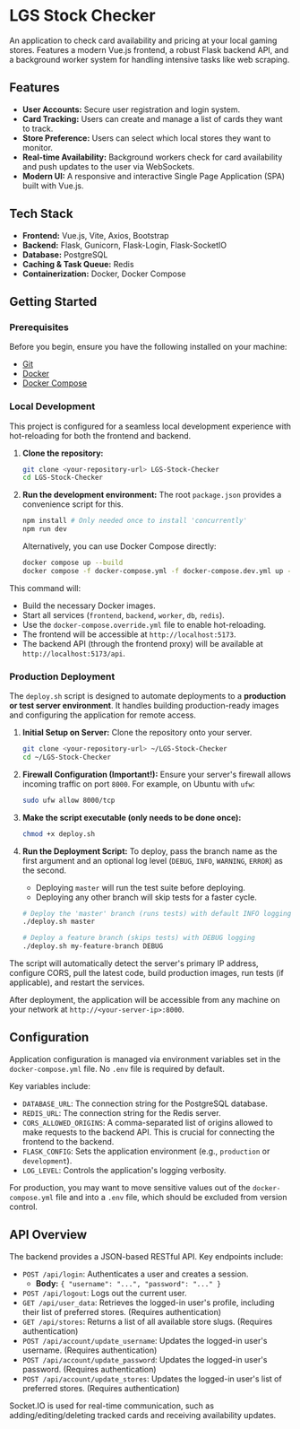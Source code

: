 # LGS Stock Checker

An application to check card availability and pricing at your local gaming stores. Features a modern Vue.js frontend, a robust Flask backend API, and a background worker system for handling intensive tasks like web scraping.

## Features

*   **User Accounts:** Secure user registration and login system.
*   **Card Tracking:** Users can create and manage a list of cards they want to track.
*   **Store Preference:** Users can select which local stores they want to monitor.
*   **Real-time Availability:** Background workers check for card availability and push updates to the user via WebSockets.
*   **Modern UI:** A responsive and interactive Single Page Application (SPA) built with Vue.js.

## Tech Stack

*   **Frontend:** Vue.js, Vite, Axios, Bootstrap
*   **Backend:** Flask, Gunicorn, Flask-Login, Flask-SocketIO
*   **Database:** PostgreSQL
*   **Caching & Task Queue:** Redis
*   **Containerization:** Docker, Docker Compose

## Getting Started

### Prerequisites

Before you begin, ensure you have the following installed on your machine:

*   [Git](https://git-scm.com/)
*   [Docker](https://docs.docker.com/engine/install/)
*   [Docker Compose](https://docs.docker.com/compose/install/)

### Local Development

This project is configured for a seamless local development experience with hot-reloading for both the frontend and backend.

1.  **Clone the repository:**
    ```bash
    git clone <your-repository-url> LGS-Stock-Checker
    cd LGS-Stock-Checker
    ```

2.  **Run the development environment:**
    The root `package.json` provides a convenience script for this.
    ```bash
    npm install # Only needed once to install 'concurrently'
    npm run dev
    ```
    Alternatively, you can use Docker Compose directly:
    ```bash
    docker compose up --build
    docker compose -f docker-compose.yml -f docker-compose.dev.yml up --build
    ```

This command will:
*   Build the necessary Docker images.
*   Start all services (`frontend`, `backend`, `worker`, `db`, `redis`).
*   Use the `docker-compose.override.yml` file to enable hot-reloading.
*   The frontend will be accessible at `http://localhost:5173`.
*   The backend API (through the frontend proxy) will be available at `http://localhost:5173/api`.

### Production Deployment

The `deploy.sh` script is designed to automate deployments to a **production or test server environment**. It handles building production-ready images and configuring the application for remote access.

1.  **Initial Setup on Server:**
    Clone the repository onto your server.
    ```bash
    git clone <your-repository-url> ~/LGS-Stock-Checker
    cd ~/LGS-Stock-Checker
    ```

2.  **Firewall Configuration (Important!):**
    Ensure your server's firewall allows incoming traffic on port `8000`. For example, on Ubuntu with `ufw`:
    ```bash
    sudo ufw allow 8000/tcp
    ```

2.  **Make the script executable (only needs to be done once):**
    ```bash
    chmod +x deploy.sh
    ```

3.  **Run the Deployment Script:**
    To deploy, pass the branch name as the first argument and an optional log level (`DEBUG`, `INFO`, `WARNING`, `ERROR`) as the second.
    *   Deploying `master` will run the test suite before deploying.
    *   Deploying any other branch will skip tests for a faster cycle.

    ```bash
    # Deploy the 'master' branch (runs tests) with default INFO logging
    ./deploy.sh master

    # Deploy a feature branch (skips tests) with DEBUG logging
    ./deploy.sh my-feature-branch DEBUG
    ```

The script will automatically detect the server's primary IP address, configure CORS, pull the latest code, build production images, run tests (if applicable), and restart the services.

After deployment, the application will be accessible from any machine on your network at `http://<your-server-ip>:8000`.


## Configuration

Application configuration is managed via environment variables set in the `docker-compose.yml` file. No `.env` file is required by default.

Key variables include:
*   `DATABASE_URL`: The connection string for the PostgreSQL database.
*   `REDIS_URL`: The connection string for the Redis server.
*   `CORS_ALLOWED_ORIGINS`: A comma-separated list of origins allowed to make requests to the backend API. This is crucial for connecting the frontend to the backend.
*   `FLASK_CONFIG`: Sets the application environment (e.g., `production` or `development`).
*   `LOG_LEVEL`: Controls the application's logging verbosity.

For production, you may want to move sensitive values out of the `docker-compose.yml` file and into a `.env` file, which should be excluded from version control.

## API Overview

The backend provides a JSON-based RESTful API. Key endpoints include:

*   `POST /api/login`: Authenticates a user and creates a session.
    *   **Body:** `{ "username": "...", "password": "..." }`
*   `POST /api/logout`: Logs out the current user.
*   `GET /api/user_data`: Retrieves the logged-in user's profile, including their list of preferred stores. (Requires authentication)
*   `GET /api/stores`: Returns a list of all available store slugs. (Requires authentication)
*   `POST /api/account/update_username`: Updates the logged-in user's username. (Requires authentication)
*   `POST /api/account/update_password`: Updates the logged-in user's password. (Requires authentication)
*   `POST /api/account/update_stores`: Updates the logged-in user's list of preferred stores. (Requires authentication)

Socket.IO is used for real-time communication, such as adding/editing/deleting tracked cards and receiving availability updates.
